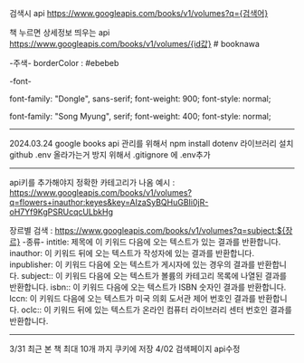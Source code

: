검색시 api
https://www.googleapis.com/books/v1/volumes?q={검색어}

책 누르면 상세정보 띄우는 api
https://www.googleapis.com/books/v1/volumes/{id값} <!--id값 예시 : _0JqDwAAQBAJ--># booknawa

-주색-
borderColor : #ebebeb

-font-

font-family: "Dongle", sans-serif;
font-weight: 900;
font-style: normal;

font-family: "Song Myung", serif;
font-weight: 400;
font-style: normal;

-------
2024.03.24
google books api 관리를 위해서 npm install dotenv 라이브러리 설치
github .env 올라가는거 방지 위해서 .gitignore 에 .env추가


--------------------------
api키를 추가해야지 정확한 카테고리가 나옴
예시 : https://www.googleapis.com/books/v1/volumes?q=flowers+inauthor:keyes&key=AIzaSyBQHuGBIi0jR-oH7Yf9KgPSRUcqcULbkHg


장르별 검색 : https://www.googleapis.com/books/v1/volumes?q=subject:${장르}
-종류-
intitle: 제목에 이 키워드 다음에 오는 텍스트가 있는 결과를 반환합니다.
inauthor: 이 키워드 뒤에 오는 텍스트가 작성자에 있는 결과를 반환합니다.
inpublisher: 이 키워드 다음에 오는 텍스트가 게시자에 있는 경우의 결과를 반환합니다.
subject:: 이 키워드 다음에 오는 텍스트가 볼륨의 카테고리 목록에 나열된 결과를 반환합니다.
isbn:: 이 키워드 다음에 오는 텍스트가 ISBN 숫자인 결과를 반환합니다.
lccn: 이 키워드 다음에 오는 텍스트가 미국 의회 도서관 제어 번호인 결과를 반환합니다.
oclc:: 이 키워드 뒤에 있는 텍스트가 온라인 컴퓨터 라이브러리 센터 번호인 결과를 반환합니다.

--------------------------
3/31 최근 본 책 최대 10개 까지 쿠키에 저장
4/02 검색페이지 api수정